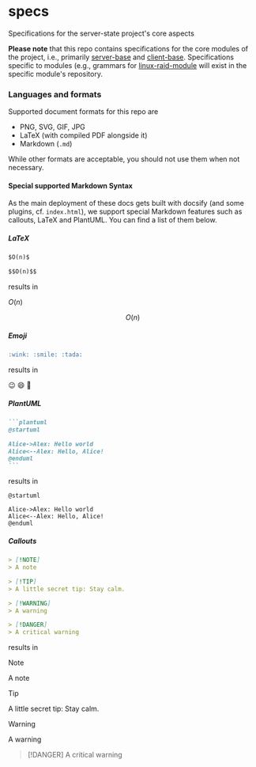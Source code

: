 # specs
Specifications for the server-state project's core aspects

**Please note** that this repo contains specifications for the core modules of the project, i.e., primarily [server-base](https://github.com/server-state/server-base) and [client-base](https://github.com/server-state/client-base). Specifications specific to modules (e.g., grammars for [linux-raid-module](https://github.com/server-state/linux-raid-module) will exist in the specific module's repository.

### Languages and formats
Supported document formats for this repo are

- PNG, SVG, GIF, JPG
- LaTeX (with compiled PDF alongside it)
- Markdown (`.md`)

While other formats are acceptable, you should not use them when not necessary.

#### Special supported Markdown Syntax
As the main deployment of these docs gets built with docsify (and some plugins, cf. `index.html`), we support special Markdown features such as callouts, LaTeX and PlantUML. You can find a list of them below.
##### LaTeX
```markdown
$O(n)$

$$O(n)$$
```

results in

$O(n)$

$$O(n)$$

##### Emoji
```markdown
:wink: :smile: :tada:
```

results in

:wink: :smile: :tada:

##### PlantUML
````markdown
```plantuml
@startuml

Alice->Alex: Hello world
Alice<--Alex: Hello, Alice!
@enduml
```
````

results in

```plantuml
@startuml

Alice->Alex: Hello world
Alice<--Alex: Hello, Alice!
@enduml
```

##### Callouts
```markdown
> [!NOTE]
> A note

> [!TIP]
> A little secret tip: Stay calm.

> [!WARNING]
> A warning

> [!DANGER]
> A critical warning
```

results in

> [!NOTE]
> A note

> [!TIP]
> A little secret tip: Stay calm.

> [!WARNING]
> A warning

> [!DANGER]
> A critical warning
